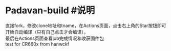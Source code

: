 # Padavan-build #说明
直接fork，修改clone地址和tname，在Actions页面，点击右上角的Star按钮即可开始自动编译（只有自己点击才会编译）。<br/>
最后在Actions页面查看job完成情况和收获固件包<br/>
test for CR660x from hanwckf
